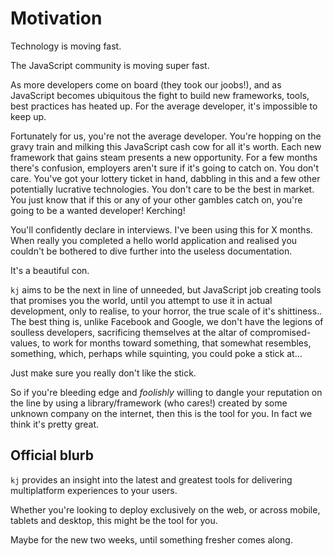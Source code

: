 # Motivation

Technology is moving fast.

The JavaScript community is moving super fast.

As more developers come on board (they took our joobs!), and as JavaScript becomes ubiquitous the fight to build new frameworks, tools, best practices has heated up. For the average developer, it's impossible to keep up.

Fortunately for us, you're not the average developer. You're hopping on the gravy train and milking this JavaScript cash cow for all it's worth. Each new framework that gains steam presents a new opportunity. For a few months there's confusion, employers aren't sure if it's going to catch on. You don't care. You've got your lottery ticket in hand, dabbling in this and a few other potentially lucrative technologies.  You don't care to be the best in market. You just know that if this or any of your other gambles catch on, you're going to be a wanted developer! Kerching!

You'll confidently declare in interviews. I've been using this for X months. When really you completed a hello world application and realised you couldn't be bothered to dive further into the useless documentation.

It's a beautiful con.

`kj` aims to be the next in line of unneeded, but JavaScript job creating tools that promises you the world, until you attempt to use it in actual development, only to realise, to your horror, the true scale of it's shittiness.. The best thing is, unlike Facebook and Google, we don't have the legions of soulless developers, sacrificing themselves at the altar of compromised-values, to work for months toward something, that somewhat resembles, something, which, perhaps while squinting, you could poke a stick at...

Just make sure you really don't like the stick.

So if you're bleeding edge and *foolishly* willing to dangle your reputation on the line by using a library/framework (who cares!) created by some unknown company on the internet, then this is the tool for you. In fact we think it's pretty great.

## Official blurb

`kj` provides an insight into the latest and greatest tools for delivering multiplatform experiences to your users.

Whether you're looking to deploy exclusively on the web, or across mobile, tablets and desktop, this might be the tool for you.

Maybe for the new two weeks, until something fresher comes along.